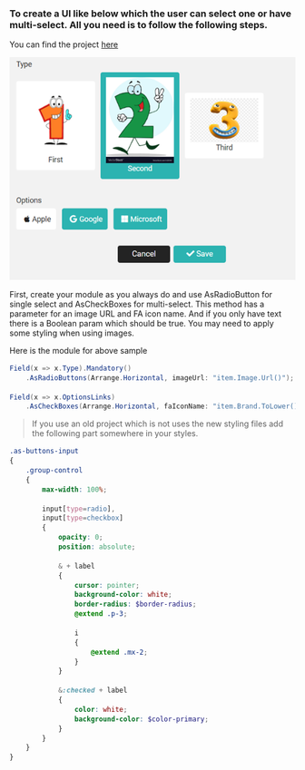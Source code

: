 ### To create a UI like below which the user can select one or have multi-select. All you need is to follow the following steps.

You can find the project [here](/Solutions/CustomRadioButtons)

![](/Assets/CustomRadioButtons.png)

First, create your module as you always do and use AsRadioButton for single select and AsCheckBoxes for multi-select. This method has a parameter for an image URL and FA icon name. And if you only have text there is a Boolean param which should be true. You may need to apply some styling when using images.

 

Here is the module for above sample
```csharp
Field(x => x.Type).Mandatory()
    .AsRadioButtons(Arrange.Horizontal, imageUrl: "item.Image.Url()");

Field(x => x.OptionsLinks)
    .AsCheckBoxes(Arrange.Horizontal, faIconName: "item.Brand.ToLower()");
```

> If you use an old project which is not uses the new styling files add the following part somewhere in your styles.

```scss
.as-buttons-input
{
    .group-control
    {
        max-width: 100%;

        input[type=radio],
        input[type=checkbox]
        {
            opacity: 0;
            position: absolute;

            & + label
            {
                cursor: pointer;
                background-color: white;
                border-radius: $border-radius;
                @extend .p-3;

                i
                {
                    @extend .mx-2;
                }
            }

            &:checked + label
            {
                color: white;
                background-color: $color-primary;
            }
        }
    }
}
```